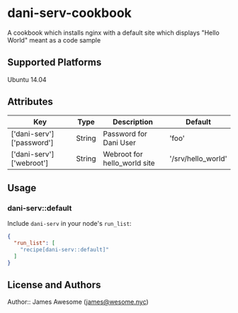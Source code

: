 # dani-serv-cookbook

A cookbook which installs nginx with a default site which displays "Hello World" meant as a code sample

## Supported Platforms

Ubuntu 14.04

## Attributes

| Key                       | Type   | Description                  | Default            |
|---------------------------|--------|------------------------------|--------------------|
| ['dani-serv']['password'] | String | Password for Dani User       | 'foo'              |
| ['dani-serv']['webroot']  | String | Webroot for hello_world site | '/srv/hello_world' |

## Usage

### dani-serv::default

Include `dani-serv` in your node's `run_list`:

```json
{
  "run_list": [
    "recipe[dani-serv::default]"
  ]
}
```

## License and Authors

Author:: James Awesome (james@wesome.nyc)
